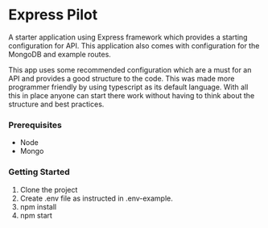 # Express Pilot
A starter application using Express framework which provides a starting configuration for API. This application also comes with configuration for the MongoDB and example routes.

This app uses some recommended configuration which are a must for an API and provides a good structure to the code. This was made more programmer friendly by using typescript as its default language. With all this in place anyone can start there work without having to think about the structure and best practices.

<h3>Prerequisites</h3>
<ul>
  <li> Node </li>
  <li> Mongo </li>
</ul>

<h3>Getting Started</h3>
<ol>
  <li>Clone the project</li>
  <li>Create .env file as instructed in .env-example.</li>
  <li>npm install</li>
  <li>npm start</li>
</ol>


 
  
